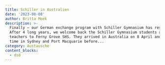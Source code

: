 ```yaml
---
title: Schiller in Australien
date: '2023-08-08'
author: Britta Moek
description: >-
  Finally – our German exchange program with Schiller Gymnasium has restarted!
  After 4 long years, we welcome back the Schiller Gymnasium students and
  teachers to Ferny Grove SHS. They arrived in Australia on 8 April and spent
  time in Sydney and Port Macquarie before...
category: Austausche
content_blocks:
  - dsd
---
```


